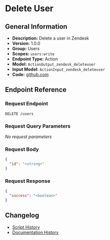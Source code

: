 <!-- BEGIN GENERATED CONTENT -->
# Delete User

## General Information

- **Description:** Delete a user in Zendesk
- **Version:** 1.0.0
- **Group:** Users
- **Scopes:** `users:write`
- **Endpoint Type:** Action
- **Model:** `ActionOutput_zendesk_deleteuser`
- **Input Model:** `ActionInput_zendesk_deleteuser`
- **Code:** [github.com](https://github.com/NangoHQ/integration-templates/tree/main/integrations/zendesk/actions/delete-user.ts)


## Endpoint Reference

### Request Endpoint

`DELETE /users`

### Request Query Parameters

_No request parameters_

### Request Body

```json
{
  "id": "<string>"
}
```

### Request Response

```json
{
  "success": "<boolean>"
}
```

## Changelog

- [Script History](https://github.com/NangoHQ/integration-templates/commits/main/integrations/zendesk/actions/delete-user.ts)
- [Documentation History](https://github.com/NangoHQ/integration-templates/commits/main/integrations/zendesk/actions/delete-user.md)

<!-- END  GENERATED CONTENT -->

